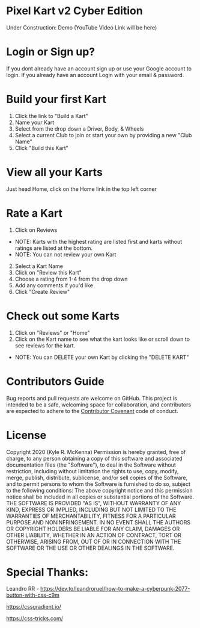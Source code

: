 <br><br><br>

# Pixel Kart v2 Cyber Edition
Under Construction: Demo (YouTube Video Link will be here)

# Login or Sign up?

If you dont already have an account sign up or use your Google account to login.
If you already have an account Login with your email & password.

# Build your first Kart
1. Click the link to "Build a Kart"
2. Name your Kart
3. Select from the drop down a Driver, Body, & Wheels
4. Select a current Club to join or start your own by providing a new "Club Name"
5. Click "Build this Kart"

# View all your Karts
Just head Home, click on the Home link in the top left corner

# Rate a Kart
1. Click on Reviews
 - NOTE: Karts with the highest rating are listed first and karts without ratings are listed at the bottom.
 - NOTE: You can not review your own Kart
2. Select a Kart Name
3. Click on "Review this Kart"
4. Choose a rating from 1-4 from the drop down
5. Add any comments if you'd like
6. Click "Create Review"

# Check out some Karts
1. Click on "Reviews" or "Home"
2. Click on the Kart name to see what the kart looks like or scroll down to see reviews for the kart.
- NOTE: You can DELETE your own Kart by clicking the "DELETE KART"

# Contributors Guide
Bug reports and pull requests are welcome on GitHub. This project is intended to be a safe, welcoming space for collaboration, and contributors are expected to adhere to the [Contributor Covenant](http://contributor-covenant.org) code of conduct.

# License
Copyright 2020 (Kyle R. McKenna)
Permission is hereby granted, free of charge, to any person obtaining a copy of this software and associated documentation files (the "Software"), to deal in the Software without restriction, including without limitation the rights to use, copy, modify, merge, publish, distribute, sublicense, and/or sell copies of the Software, and to permit persons to whom the Software is furnished to do so, subject to the following conditions:
The above copyright notice and this permission notice shall be included in all copies or substantial portions of the Software.
THE SOFTWARE IS PROVIDED "AS IS", WITHOUT WARRANTY OF ANY KIND, EXPRESS OR IMPLIED, INCLUDING BUT NOT LIMITED TO THE WARRANTIES OF MERCHANTABILITY, FITNESS FOR A PARTICULAR PURPOSE AND NONINFRINGEMENT. IN NO EVENT SHALL THE AUTHORS OR COPYRIGHT HOLDERS BE LIABLE FOR ANY CLAIM, DAMAGES OR OTHER LIABILITY, WHETHER IN AN ACTION OF CONTRACT, TORT OR OTHERWISE, ARISING FROM, OUT OF OR IN CONNECTION WITH THE SOFTWARE OR THE USE OR OTHER DEALINGS IN THE SOFTWARE.

# Special Thanks:
Leandro RR - https://dev.to/leandroruel/how-to-make-a-cyberpunk-2077-button-with-css-c9m

https://cssgradient.io/

https://css-tricks.com/